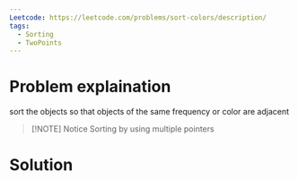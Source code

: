 ```yaml
---
Leetcode: https://leetcode.com/problems/sort-colors/description/
tags:
  - Sorting
  - TwoPoints
---
```

# Problem explaination
sort the objects so that objects of the same frequency or color are adjacent

>[!NOTE] Notice
>Sorting by using multiple pointers

# Solution
